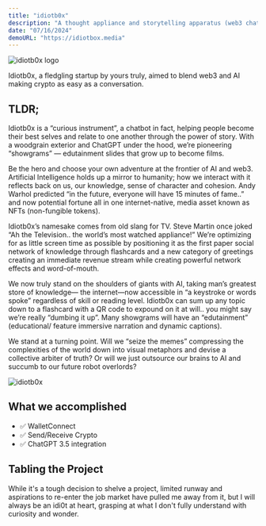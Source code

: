 ```yaml
---
title: "idiotb0x"
description: "A thought appliance and storytelling apparatus (web3 chatbot)"
date: "07/16/2024"
demoURL: "https://idiotbox.media"
---
```


![idiotb0x logo](/idiotb0x.png)

Idiotb0x, a fledgling startup by yours truly, aimed to blend web3 and AI making crypto as easy as a conversation.

## TLDR;

Idiotb0x is a “curious instrument”, a chatbot in fact, helping people become their best selves and relate to one another through the power of story. With a woodgrain exterior and ChatGPT under the hood, we’re pioneering “showgrams” — edutainment slides that grow up to become films.

Be the hero and choose your own adventure at the frontier of AI and web3. Artificial Intelligence holds up a mirror to humanity; how we interact with it reflects back on us, our knowledge, sense of character and cohesion. Andy Warhol predicted “in the future, everyone will have 15 minutes of fame..” and now potential fortune all in one internet-native, media asset known as NFTs (non-fungible tokens).

Idiotb0x’s namesake comes from old slang for TV. Steve Martin once joked “Ah the Television.. the world’s most watched appliance!” We’re optimizing for as little screen time as possible by positioning it as the first paper social network of knowledge through flashcards and a new category of greetings creating an immediate revenue stream while creating powerful network effects and word-of-mouth.

We now truly stand on the shoulders of giants with AI, taking man’s greatest store of knowledge— the internet—now accessible in “a keystroke or words spoke” regardless of skill or reading level. Idiotb0x can sum up any topic down to a flashcard with a QR code to expound on it at will.. you might say we’re really “dumbing it up”.
Many showgrams will have an “edutainment” (educational/ feature immersive narration and dynamic captions).

We stand at a turning point. Will we “seize the memes” compressing the complexities of the world down into visual metaphors and devise a collective arbiter of truth? Or will we just outsource our brains to AI and succumb to our future robot overlords?

![idiotb0x](/idiotb0x-mobile-sm.jpg)

## What we accomplished

- ✅ WalletConnect
- ✅ Send/Receive Crypto
- ✅ ChatGPT 3.5 integration

## Tabling the Project

While it's a tough decision to shelve a project, limited runway and aspirations to re-enter the job market have pulled me away from it, but I will always be an idi0t at heart, grasping at what I don't fully understand with curiosity and wonder.
